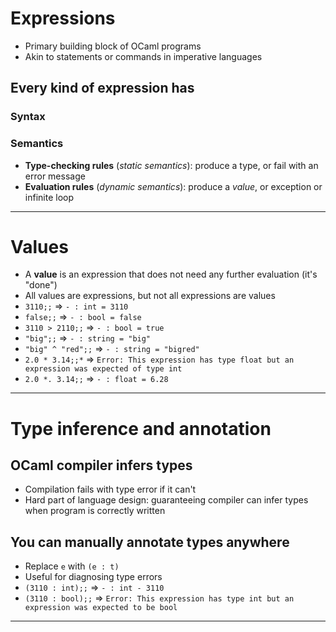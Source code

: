# Expressions
- Primary building block of OCaml programs
- Akin to statements or commands in imperative languages
## Every kind of expression has
### Syntax
### Semantics
- **Type-checking rules** (*static semantics*): produce a type, or fail with an error message
- **Evaluation rules** (*dynamic semantics*): produce a *value*, or exception or infinite loop
-----------------------------------------
# Values
- A **value** is an expression that does not need any further evaluation (it's "done")
- All values are expressions, but not all expressions are values
- `3110;;` => `- : int = 3110`
- `false;;` => `- : bool = false`
-  `3110 > 2110;;` => `- : bool = true`
-  `"big";;` => `- : string = "big"`
-  `"big" ^ "red";;` => `- : string = "bigred"`
-  `2.0 * 3.14;;*` => `Error: This expression has type float but an expression was expected of type int`
- `2.0 *. 3.14;;` => `- : float = 6.28`
-----------------------------------------
# Type inference and annotation
##  OCaml compiler infers types
- Compilation fails with type error if it can't
- Hard part of language design: guaranteeing compiler can infer types when program is correctly written
## You can manually annotate types anywhere
- Replace `e` with `(e : t)`
- Useful for diagnosing type errors
- `(3110 : int);;` => `- : int - 3110`
- `(3110 : bool);;` => `Error: This expression has type int but an expression was expected to be bool`
-----------------------------------------
